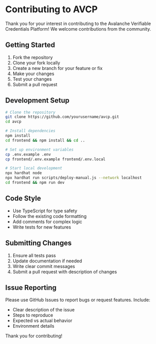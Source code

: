 # Contributing to AVCP

Thank you for your interest in contributing to the Avalanche Verifiable Credentials Platform! We welcome contributions from the community.

## Getting Started

1. Fork the repository
2. Clone your fork locally
3. Create a new branch for your feature or fix
4. Make your changes
5. Test your changes
6. Submit a pull request

## Development Setup

```bash
# Clone the repository
git clone https://github.com/yourusername/avcp.git
cd avcp

# Install dependencies
npm install
cd frontend && npm install && cd ..

# Set up environment variables
cp .env.example .env
cp frontend/.env.example frontend/.env.local

# Start local development
npx hardhat node
npx hardhat run scripts/deploy-manual.js --network localhost
cd frontend && npm run dev
```

## Code Style

- Use TypeScript for type safety
- Follow the existing code formatting
- Add comments for complex logic
- Write tests for new features

## Submitting Changes

1. Ensure all tests pass
2. Update documentation if needed
3. Write clear commit messages
4. Submit a pull request with description of changes

## Issue Reporting

Please use GitHub Issues to report bugs or request features. Include:
- Clear description of the issue
- Steps to reproduce
- Expected vs actual behavior
- Environment details

Thank you for contributing!
